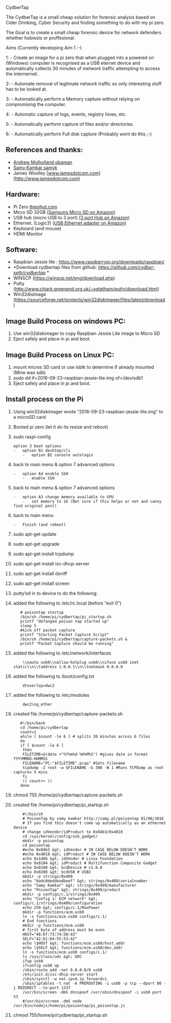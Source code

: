 <span id="anchor"></span>CydberTap

The CydberTap is a small cheap solution for forensic analysis based on Cider Drinking, Cyber Security and finding something to do with my pi zero.

The Goal is to create a small cheap forensic device for network defenders whether hobiests or proffesional.

Aims (Currently developing Aim 1 :-)

1: - Create an image for a pi zero that when plugged into a powered on (Windows) computer is recognised as a USB eternet device and automatically collects 30 minutes of inetwork traffic attempting to access the internernet.

2: - Automate removal of legitmate network traffic so only interesting stuff has to be looked at.

3: - Automatically perform a Memory capture without relying on compromising the computer.

4: - Automatic capture of logs, events, registry hives, etc.

5: - Automatically perform capture of files and/or directories.

6: - Automatically perform Full disk capture (Probably wont do this ;-)

References and thanks:
----------------------

-   [Andrew Mulholland gbaman](https://gist.github.com/gbaman/975e2db164b3ca2b51ae11e45e8fd40a)
-   [Samy Kamkar samyk](https://github.com/samyk)
-   James Woolley [www.jamesdotcom.com](http://www.jamesdotcom.com)

Hardware:
---------

-   Pi Zero     [thepihut.com](https://thepihut.com/collections/raspberry-pi-zero/products/raspberry-pi-zero?variant=14062715972)
-   Micro SD 32GB [(Samsung Micro SD on Amazon)](https://www.amazon.co.uk/gp/product/B00J29BR3Y/)
-   USB hub (micro USB to 3 port) [(3 port Hub on Amazon)](https://www.amazon.co.uk/Acasis-H027-Charging-Simultaneous-Transmisson/dp/B00SZNT0ZU/)
-   Ethernet. (Logic3) [(USB Ethernet adapter on Amazon)](https://www.amazon.co.uk/Logic-3-Ethernet-Adapter-Wii/dp/B002GYVTSU/)
-   Keyboard (and mouse)
-   HDMI Monitor

Software:
---------

-   Raspbian Jessie lite : <https://www.raspberrypi.org/downloads/raspbian/>
-   *Download cydbertap files from github: *<https://github.com/cydber-seth/cydbertap>* *
-   WINSCP (<https://winscp.net/eng/download.php>)
-   Putty (<http://www.chiark.greenend.org.uk/~sgtatham/putty/download.html>)
-   Win32disimage (<https://sourceforge.net/projects/win32diskimager/files/latest/download>)

Image Build Process on windows PC:
----------------------------------

1.  Use win32diskimager to copy Raspbian Jessie Lite image to Micro SD
2.  Eject safely and place in pi and boot.

Image Build Process on Linux PC:
----------------------------------

1.  mount micros SD card or use lsblk to determine if already mounted (Mine was sdb)
2.  sudo dd if=2016-09-23-raspbian-jessie-lite.img of=/dev/sdb1
2.  Eject safely and place in pi and boot.

Install process on the Pi
-------------------------

1.  Using win32diskimager wrote “2016-09-23-raspbian-jessie-lite.img” to
    a microSD card
2.  Booted pi zero (let it do its resize and reboot)
3.  sudo raspi-config

        option 3 boot options
        -   option B1 desktop/cli
            -   option B2 console autologin

4.  back to main menu & option 7 advanced options

        -   option A4 enable SSH
            -   enable SSH

5.  back to main menu & option 7 advanced options

        -   option A3 change memory available to GPU
            -   set memory to 16 (Not sure if this helps or not and canny find original post)

6.  back to main menu

        -   Finish (and reboot)

7.  sudo apt-get update
8.  sudo apt-get upgrade
9.  sudo apt-get install tcpdump
10.  sudo apt-get install isc-dhcp-server
11.  sudo apt-get install dsniff
12.  sudo apt-get install screen
13.  putty’ed in to device to do the following:
14.  added the following to /etc/rc.local (before “exit 0”)

            # poisontap startup
            /bin/sh /home/pi/cydbertap/pi_startup.sh
            printf "defanged poison tap started up"
            sleep 5
            #kick off packet capture
            printf "Starting Packet Capture Script"
            /bin/sh /home/pi/cydbertap/capture-packets.sh &
            printf "Packet Capture should be running"

15.  added the following to /etc/network/interfaces

             \\nauto usb0\\nallow-hotplug usb0\\niface usb0 inet static\\n\\taddress 1.0.0.1\\n\\tnetmask 0.0.0.0

16.  added the following to /boot/config.txt

             dtoverlay=dwc2

17.  added the following to /etc/modules

             dwc2\ng_ether

18.  created file /home/pi/cydbertap/capture-packets.sh

            #!/bin/bash
            cd /home/pi/cydbertap
            count=1
            while [ $count -le 6 ] # splits 30 minutes across 6 files
            do
            if [ $count -le 6 ]
             then
             FILETIME=$(date +"%Y%m%d-%H%M%S") #gives date in format YYYYMMDD-HHMMSS
             FILENAME="PC-"$FILETIME".pcap" #Sets filename
             tcpdump -Z root -w $FILENAME -G 300 -W 1 #Runs TCPDump as root captures 5 mins
             fi
             (( count++ ))
            done

19.  chmod 755 /home/pi/cydbertap/capture-packets.sh

1.  created file /home/pi/cydbertap/pi\_startup.sh

            #!/bin/sh
            # PoisonTap by samy kamkar http://samy.pl/poisontap 01/08/2016
            # If you find this doesn't come up automatically as an ethernet device
            # change idVendor/idProduct to 0x04b3/0x4010
            cd /sys/kernel/config/usb_gadget/
            mkdir -p poisontap
            cd poisontap
            #echo 0x04b3 &gt; idVendor # IN CASE BELOW DOESN'T WORK
            #echo 0x4010 &gt; idProduct # IN CASE BELOW DOESN'T WORK
            echo 0x1d6b &gt; idVendor # Linux Foundation
            echo 0x0104 &gt; idProduct # Multifunction Composite Gadget
            echo 0x0100 &gt; bcdDevice # v1.0.0
            echo 0x0200 &gt; bcdUSB # USB2
            mkdir -p strings/0x409
            echo "badc0deddeadbeef" &gt; strings/0x409/serialnumber
            echo "Samy Kamkar" &gt; strings/0x409/manufacturer
            echo "PoisonTap" &gt; strings/0x409/product
            mkdir -p configs/c.1/strings/0x409
            echo "Config 1: ECM network" &gt; configs/c.1/strings/0x409/configuration
            echo 250 &gt; configs/c.1/MaxPower
            mkdir -p functions/acm.usb0
            ln -s functions/acm.usb0 configs/c.1/
            # End functions
            mkdir -p functions/ecm.usb0
            # first byte of address must be even
            HOST="48:6f:73:74:50:43"
            SELF="42:61:64:55:53:42"
            echo \$HOST &gt; functions/ecm.usb0/host_addr
            echo \$SELF &gt; functions/ecm.usb0/dev_addr
            ln -s functions/ecm.usb0 configs/c.1/
            ls /sys/class/udc &gt; UDC
            ifup usb0
            ifconfig usb0 up
            /sbin/route add -net 0.0.0.0/0 usb0
            /etc/init.d/isc-dhcp-server start
            /sbin/sysctl -w net.ipv4.ip_forward=1
            /sbin/iptables -t nat -A PREROUTING -i usb0 -p tcp --dport 80 -j REDIRECT --to-port 1337
            /usr/bin/screen -dmS dnsspoof /usr/sbin/dnsspoof -i usb0 port 53
            #/usr/bin/screen -dmS node /usr/bin/nodejs/home/pi/poisontap/pi_poisontap.js

1.  chmod 755/home/pi/cydbertap/pi_startup.sh

